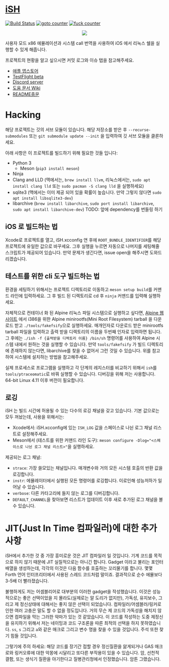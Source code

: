# [iSH](https://ish.app)

[![Build Status](https://github.com/ish-app/ish/actions/workflows/ci.yml/badge.svg)](https://github.com/ish-app/ish/actions)
[![goto counter](https://img.shields.io/github/search/ish-app/ish/goto.svg)](https://github.com/ish-app/ish/search?q=goto)
[![fuck counter](https://img.shields.io/github/search/ish-app/ish/fuck.svg)](https://github.com/ish-app/ish/search?q=fuck)

<p align="center">
<a href="https://ish.app">
<img src="https://ish.app/assets/github-readme.png">
</a>
</p>

사용자 모드 x86 에뮬레이션과 시스템 call 번역을 사용하여 iOS 에서 리눅스 쉘을 실행할 수 있게 해줍니다.

프로젝트의 현황을 알고 싶으시면 커밋 로그와 이슈 탭을 참고해주세요.

- [애플 앱스토어](https://apps.apple.com/us/app/ish-shell/id1436902243)
- [TestFlight beta](https://testflight.apple.com/join/97i7KM8O)
- [Discord server](https://discord.gg/HFAXj44)
- [도움 문서 Wiki](https://github.com/ish-app/ish/wiki)
- [README중문](https://github.com/ish-app/ish/blob/master/README_ZH.md)


# Hacking

해당 프로젝트는 깃의 서브 모듈이 있습니다. 해당 저장소를 받은 후 `--recurse-submodules` 또는 `git submodule update --init` 을 입력하여 깃 서브 모듈을 클론하세요.

아래 사항은 이 프로젝트를 빌드하기 위해 필요한 것들 입니다:

 - Python 3
   + Meson (`pip3 install meson`)
 - Ninja
 - Clang and LLD (맥에서는, `brew install llvm`, 리눅스에서는, `sudo apt install clang lld` 또는 `sudo pacman -S clang lld` 을 실행하세요)
 - sqlite3 (맥에서는 이미 제공 되어 있을 확률이 높습니다. 만약 그렇지 않다면 `sudo apt install libsqlite3-dev`)
 - libarchive (`brew install libarchive`, `sudo port install libarchive`, `sudo apt install libarchive-dev`) TODO: 앞에 dependency를 번들링 하기

## iOS 로 빌드하는 법 

Xcode로 프로젝트를 열고, iSH.xcconfig 연 후에 `ROOT_BUNDLE_IDENTIFIER`를 해당 프로젝트에 유일한 값으로 바꾸세요. 그후 실행을 누르면 자동으로 나머지를 세팅해줄 스크립트가 제공되어 있습니다. 만약 문제가 생긴다면, issue open을 해주시면 도와드리겠습니다.


## 테스트를 위한 cli 도구 빌드하는 법

환경을 세팅하기 위해서는 프로젝트 디렉토리로 이동하고 `meson setup build`를 커맨드 라인에 입력하세요. 그 후 빌드 된 디렉토리로 cd 후 `ninja` 커맨드를 입력해 실행하세요.

자체적으로 컨테이너 화 된 Alpine 리눅스 파일 시스템으로 실행하고 싶다면, [Alpine 웹사이트](https://alpinelinux.org/downloads/) 에서 i386을 위한 Alpine minirootfs(Mini Root Filesystem) tarball 을 다운로드 받고 `./tools/fakefsify`으로 실행하세요. 매개인자로 다운로드 받은 minirootfs tarball 파일을 입력하고 출력 받을 디렉토리의 이름을 두번째 인자로 입력하면 됩니다. 그 후에는 `./ish -f {출력받을 디렉토리 이름} /bin/sh` 명령어를 사용하여 Alpine 시스템 내에서 원하는 것을 실행할 수 있습니다. 만약 `tools/fakefsify` 가 빌드 디렉토리에 존재하지 않는다면, libarchive를 찾을 수 없어서 그런 것일 수 있습니다. 위를 참고하여 시스템에 설치하는 방법을 참고해주세요.

실제 프로세스로 프로그램을 실행하고 각 단계의 레지스터를 비교하기 위해서 `ish`를 `tools/ptraceomatic`로 바꿔 실행할 수 있습니다. 디버깅을 위해 저는 사용합니다. 64-bit Linux 4.11 이후 버전이 필요합니다.

## 로깅

iSH 는 빌드 시간에 허용될 수 있는 다수의 로깅 채널을 갖고 있습니다. 기본 값으로는 모두 꺼놨는데, 사용을 위해서는:

- Xcode에서: iSH.xcconfig에 있는 `ISH_LOG` 값을 스페이스로 나뉜 로그 채널 리스트로 설정해주세요.
- Meson에서 (테스트를 위한 커맨드 라인 도구): `meson configure -Dlog="<스페이스로 나뉜 로그 채널 리스트>"`을 실행하세요.

제공되는 로그 채널:

- `strace`: 가장 쓸모있는 채널입니다. 매개변수와 거의 모든 시스템 호출의 반환 값을 로깅합니다.
- `instr`: 에뮬레이터에서 실행된 모든 명령어를 로깅합니다. 이로인해 성능저하가 일어날 수 있습니다.
- `verbose`: 다른 카타고리에 들지 않는 로그를 디버깅합니다.
- `DEFAULT_CHANNEL`을 찾아보면 리스트가 업데이트 이후 새로 추가된 로그 채널을 볼수 있습니다.

# JIT(Just In Time 컴파일러)에 대한 추가사항

iSH에서 추가한 것 중 가장 흥미로운 것은 JIT 컴파일러 일 것입니다. 기계 코드를 목적으로 하지 않기 때문에 JIT 실질적으로는 아니긴 합니다. Gadget 이라고 불리는 포인터 배열을 생성하는데, 각각의 이것은 다음 함수를 호출하는 꼬리물기를 합니다. 몇몇 Forth 언어 인터프리터에서 사용된 스레드 코드처럼 말이죠. 결과적으로 순수 에뮬보다 3-5배 더 빨라졌습니다.

불행하게도 저는 어셈블리어로 대부분의 이러한 gadget을 작성했습니다. 이것은 성능적으로는 좋은 선택이었을 지 몰라도(실제로는 알 도리가 없지만), 가독성, 유지보수, 그리고 제 정신상태에 대해서는 좋지 않은 선택이 되었습니다. 컴파일러/어셈블러/링커로 인한 여러 고충은 말도 할 수 없을 정도입니다. 거의 무슨 제 코드의 가독성을 해치지 않으면 컴파일을 막는 그러한 악마가 있는 것 같았습니다. 이 코드를 작성하는 도중 제정신을 유지하기 위해서 저는 네이밍과 코드 구조론을 따른 최적의 선택을 하지 못하였습니다. `ss`, `s` 그리고 `a`와 같은 매크로 그리고 변수 명을 찾을 수 있을 것입니다. 주석 또한 찾기 힘들 것입니다.

그렇기에 주의 하세요: 해당 코드를 장기간 접할 경우 정신질환을 앓게되거나 GAS 매크로와 링커오류에 대한 악몽에 시달리고 또다른 부작용이 있을 수 있습니다. 암, 선천적 결함, 또는 생식기 질환을 야기한다고 질병관리청에서 인정했습니다. 암튼 그랬습니다.
